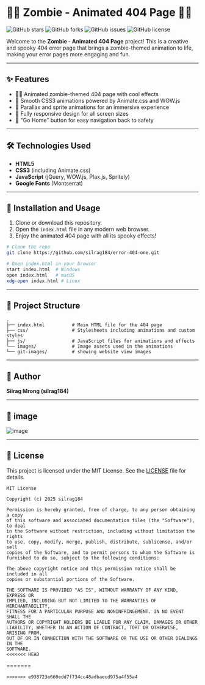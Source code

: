 # 🧟‍♂️ Zombie - Animated 404 Page 🧟‍♀️

![GitHub stars](https://img.shields.io/github/stars/silrag184/error-404-one?style=social)
![GitHub forks](https://img.shields.io/github/forks/silrag184/error-404-one?style=social)
![GitHub issues](https://img.shields.io/github/issues/silrag184/error-404-one)
![GitHub license](https://img.shields.io/github/license/silrag184/error-404-one)

Welcome to the **Zombie - Animated 404 Page** project! This is a creative and spooky 404 error page that brings a zombie-themed animation to life, making your error pages more engaging and fun.

---

## ✨ Features

- 🧟‍♂️ Animated zombie-themed 404 page with cool effects
- 🎨 Smooth CSS3 animations powered by Animate.css and WOW.js
- 🌌 Parallax and sprite animations for an immersive experience
- 📱 Fully responsive design for all screen sizes
- 🔗 "Go Home" button for easy navigation back to safety

---

## 🛠️ Technologies Used

- **HTML5**
- **CSS3** (including Animate.css)
- **JavaScript** (jQuery, WOW.js, Plax.js, Spritely)
- **Google Fonts** (Montserrat)

---

## 🚀 Installation and Usage

1. Clone or download this repository.
2. Open the `index.html` file in any modern web browser.
3. Enjoy the animated 404 page with all its spooky effects!

```bash
# Clone the repo
git clone https://github.com/silrag184/error-404-one.git

# Open index.html in your browser
start index.html  # Windows
open index.html   # macOS
xdg-open index.html # Linux
````

---

## 📁 Project Structure

```
.
├── index.html          # Main HTML file for the 404 page
├── css/                # Stylesheets including animations and custom styles
├── js/                 # JavaScript files for animations and effects
└── images/             # Image assets used in the animations
└── git-images/         # showing website view images
```

---

## 👤 Author

**Silrag Mrong (silrag184)**


---

## 📄 image
![image](/git-images/git-image.png)


---

## 📄 License

This project is licensed under the MIT License. See the [LICENSE](https://github.com/silrag184/error-404-one/blob/main/LICENSE) file for details.
```
MIT License

Copyright (c) 2025 silrag184

Permission is hereby granted, free of charge, to any person obtaining a copy
of this software and associated documentation files (the "Software"), to deal
in the Software without restriction, including without limitation the rights
to use, copy, modify, merge, publish, distribute, sublicense, and/or sell
copies of the Software, and to permit persons to whom the Software is
furnished to do so, subject to the following conditions:

The above copyright notice and this permission notice shall be included in all
copies or substantial portions of the Software.

THE SOFTWARE IS PROVIDED "AS IS", WITHOUT WARRANTY OF ANY KIND, EXPRESS OR
IMPLIED, INCLUDING BUT NOT LIMITED TO THE WARRANTIES OF MERCHANTABILITY,
FITNESS FOR A PARTICULAR PURPOSE AND NONINFRINGEMENT. IN NO EVENT SHALL THE
AUTHORS OR COPYRIGHT HOLDERS BE LIABLE FOR ANY CLAIM, DAMAGES OR OTHER
LIABILITY, WHETHER IN AN ACTION OF CONTRACT, TORT OR OTHERWISE, ARISING FROM,
OUT OF OR IN CONNECTION WITH THE SOFTWARE OR THE USE OR OTHER DEALINGS IN THE
SOFTWARE.
<<<<<<< HEAD
````
=======
````
>>>>>>> e938723e660edd7f734cc48adbaecd975a4f55a4
